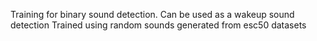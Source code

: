 Training for binary sound detection. 
Can be used as a wakeup sound detection 
Trained using random sounds generated from esc50 datasets 